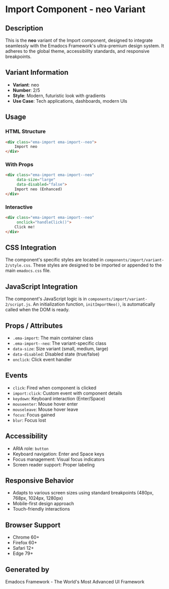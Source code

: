 # Import Component - neo Variant

## Description
This is the **neo** variant of the Import component, designed to integrate seamlessly with the Emadocs Framework's ultra-premium design system. It adheres to the global theme, accessibility standards, and responsive breakpoints.

## Variant Information
- **Variant**: neo
- **Number**: 2/5
- **Style**: Modern, futuristic look with gradients
- **Use Case**: Tech applications, dashboards, modern UIs

## Usage

### HTML Structure
```html
<div class="ema-import ema-import--neo">
    Import neo
</div>
```

### With Props
```html
<div class="ema-import ema-import--neo" 
     data-size="large" 
     data-disabled="false">
    Import neo (Enhanced)
</div>
```

### Interactive
```html
<div class="ema-import ema-import--neo" 
     onclick="handleClick()">
    Click me!
</div>
```

## CSS Integration
The component's specific styles are located in `components/import/variant-2/style.css`. These styles are designed to be imported or appended to the main `emadocs.css` file.

## JavaScript Integration
The component's JavaScript logic is in `components/import/variant-2/script.js`. An initialization function, `initImportNeo()`, is automatically called when the DOM is ready.

## Props / Attributes
- `.ema-import`: The main container class
- `.ema-import--neo`: The variant-specific class
- `data-size`: Size variant (small, medium, large)
- `data-disabled`: Disabled state (true/false)
- `onclick`: Click event handler

## Events
- `click`: Fired when component is clicked
- `import:click`: Custom event with component details
- `keydown`: Keyboard interaction (Enter/Space)
- `mouseenter`: Mouse hover enter
- `mouseleave`: Mouse hover leave
- `focus`: Focus gained
- `blur`: Focus lost

## Accessibility
- ARIA role: `button`
- Keyboard navigation: Enter and Space keys
- Focus management: Visual focus indicators
- Screen reader support: Proper labeling

## Responsive Behavior
- Adapts to various screen sizes using standard breakpoints (480px, 768px, 1024px, 1280px)
- Mobile-first design approach
- Touch-friendly interactions

## Browser Support
- Chrome 60+
- Firefox 60+
- Safari 12+
- Edge 79+

## Generated by
Emadocs Framework - The World's Most Advanced UI Framework
